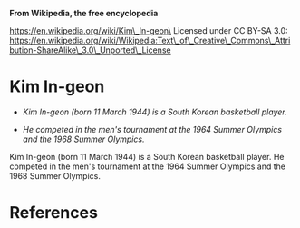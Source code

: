 **From Wikipedia, the free encyclopedia**

https://en.wikipedia.org/wiki/Kim\_In-geon\
Licensed under CC BY-SA 3.0:\
https://en.wikipedia.org/wiki/Wikipedia:Text\_of\_Creative\_Commons\_Attribution-ShareAlike\_3.0\_Unported\_License

Kim In-geon
===========

-   *Kim In-geon (born 11 March 1944) is a South Korean basketball
    player.*

-   *He competed in the men's tournament at the 1964 Summer Olympics and
    the 1968 Summer Olympics.*

Kim In-geon (born 11 March 1944) is a South Korean basketball player. He
competed in the men's tournament at the 1964 Summer Olympics and the
1968 Summer Olympics.

References
==========
